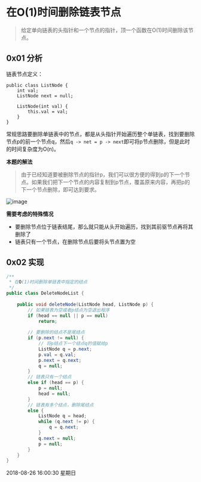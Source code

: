 # 在O(1)时间删除链表节点

> 给定单向链表的头指针和一个节点的指针，顶一个函数在O(1)时间删除该节点。

## 0x01 分析

链表节点定义：

```
public class ListNode {
    int val;
    ListNode next = null;
    
    ListNode(int val) {
        this.val = val;
    }
}
```

常规思路要删除单链表中的节点，都是从头指针开始遍历整个单链表，找到要删除节点p的前一个节点q，然后`q -> net = p -> next`即可将p节点删除，但是此时的时间复杂度为O(n)。

**本题的解法**
> 由于已经知道要被删除节点的指针p，我们可以很方便的得到p的下一个节点。如果我们把下一个节点的内容复制到p节点，覆盖原来内容，再把p的下一个节点删除，即可达到要求。

![image](887EDAE48A944FA7A7E6F139DC9FABEA)

**需要考虑的特殊情况**

- 要删除节点位于链表结尾，那么就只能从头开始遍历，找到其前驱节点再将其删除了
- 链表只有一个节点，在删除节点后要将头节点置为空

## 0x02 实现

```java
/**
 * 在O(1)时间删除单链表中指定的结点
 */
public class DeleteNodeList {
    
    public void deleteNode(ListNode head, ListNode p) {
        // 如果链表为空或者p结点为空退出程序
        if (head == null || p == null)
            return;
        
        // 要删除的结点不是尾结点
        if (p.next != null) {
            // 将p结点下一个结点q的值赋给p
            ListNode q = p.next;
            p.val = q.val;
            p.next = q.next;
            q = null;
        }
        // 链表只有一个结点
        else if (head == p) {
            p = null;
            head = null;
        }
        // 链表有多个结点，删除尾结点
        else {
            ListNode q = head;
            while (q.next != p) {
                q = q.next;
            }
            q.next = null;
            p = null;
        }
    }
}
```

2018-08-26 16:00:30 星期日